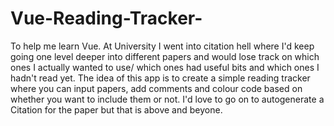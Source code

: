 # Vue-Reading-Tracker-
To help me learn Vue. At University I went into citation hell where I'd keep going one level deeper into different papers and would lose track on which ones I actually wanted to use/ which ones had useful bits and which ones I hadn't read yet. The idea of this app is to create a simple reading tracker where you can input papers, add comments and colour code based on whether you want to include them or not. I'd love to go on to autogenerate a Citation for the paper but that is above and beyone.
